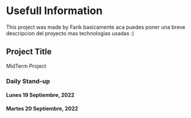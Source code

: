 # Usefull Information

This project was made by Farik basicamente aca puedes poner una breve descripcion del proyecto mas technologias usadas :)

## Project Title

MidTerm Project

### Daily Stand-up

#### Lunes 19 Septiembre, 2022

#### Martes 20 Septiembre, 2022
